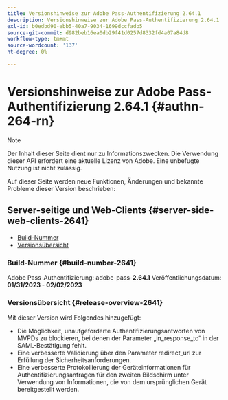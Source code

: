 ```yaml
---
title: Versionshinweise zur Adobe Pass-Authentifizierung 2.64.1
description: Versionshinweise zur Adobe Pass-Authentifizierung 2.64.1
exl-id: b0edbd90-ebb5-40a7-9034-1699dccfadb5
source-git-commit: d982beb16ea0db29f41d0257d8332fd4a07a84d8
workflow-type: tm+mt
source-wordcount: '137'
ht-degree: 0%

---
```


# Versionshinweise zur Adobe Pass-Authentifizierung 2.64.1 {#authn-264-rn}

>[!NOTE]
>
>Der Inhalt dieser Seite dient nur zu Informationszwecken. Die Verwendung dieser API erfordert eine aktuelle Lizenz von Adobe. Eine unbefugte Nutzung ist nicht zulässig.

Auf dieser Seite werden neue Funktionen, Änderungen und bekannte Probleme dieser Version beschrieben:

## Server-seitige und Web-Clients {#server-side-web-clients-2641}

* [Build-Nummer](#build-number-2641)
* [Versionsübersicht](#release-overview-2641)

### Build-Nummer {#build-number-2641}

Adobe Pass-Authentifizierung: adobe-pass-**2.64.1**
Veröffentlichungsdatum: **01/31/2023 - 02/02/2023**

### Versionsübersicht {#release-overview-2641}

Mit dieser Version wird Folgendes hinzugefügt:

* Die Möglichkeit, unaufgeforderte Authentifizierungsantworten von MVPDs zu blockieren, bei denen der Parameter „in_response_to“ in der SAML-Bestätigung fehlt.
* Eine verbesserte Validierung über den Parameter redirect_url zur Erfüllung der Sicherheitsanforderungen.
* Eine verbesserte Protokollierung der Geräteinformationen für Authentifizierungsanfragen für den zweiten Bildschirm unter Verwendung von Informationen, die von dem ursprünglichen Gerät bereitgestellt werden.
